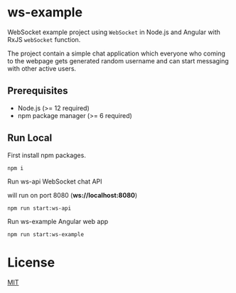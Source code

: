 # ws-example

WebSocket example project using `WebSocket` in Node.js and Angular with RxJS
`webSocket` function.

The project contain a simple chat application which everyone who coming to
the webpage gets generated random username and can start messaging with
other active users.

## Prerequisites

- Node.js (>= 12 required)
- npm package manager (>= 6 required)

## Run Local

First install npm packages.

```shell
npm i
```

Run ws-api WebSocket chat API

will run on port 8080 (**ws://localhost:8080**)

```shell
npm run start:ws-api
```

Run ws-example Angular web app

```shell
npm run start:ws-example
```

# License

[MIT](LICENSE)

